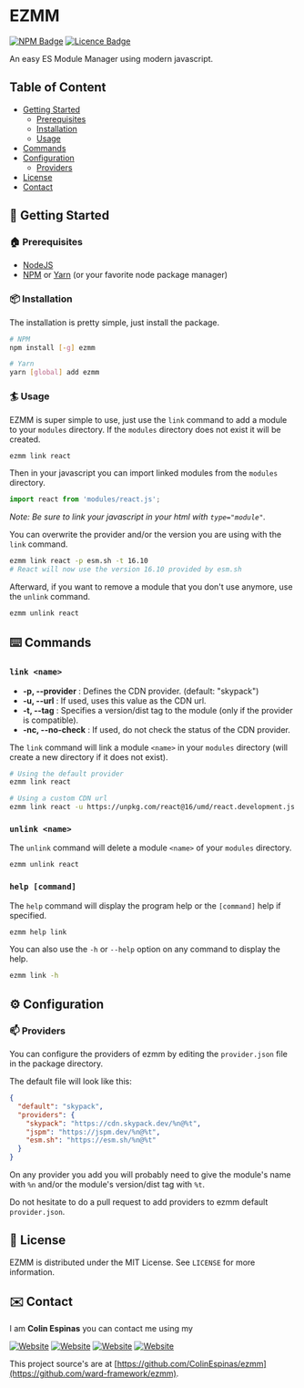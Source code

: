 # EZMM
[![NPM Badge](https://img.shields.io/npm/v/ezmm?style=for-the-badge)](https://www.npmjs.com/package/ezmm)
[![Licence Badge](https://img.shields.io/github/license/ColinEspinas/ezmm?style=for-the-badge)](https://github.com/ColinEspinas/ezmm/blob/master/LICENSE)

An easy ES Module Manager using modern javascript.

## Table of Content

- [Getting Started](#-getting-started)
  - [Prerequisites](#-prerequisites)
  - [Installation](#-installation)
  - [Usage](#-usage)
- [Commands](#️-commands)
- [Configuration](#-configuration)
  - [Providers](#-providers)
- [License](#-license)
- [Contact](#️-contact)

## 🚀 Getting Started

### 🏠 Prerequisites

* [NodeJS](https://nodejs.org)
* [NPM](https://www.npmjs.com) or [Yarn](https://yarnpkg.com) (or your favorite node package manager)


### 📦 Installation
The installation is pretty simple, just install the package.

```sh
# NPM
npm install [-g] ezmm

# Yarn
yarn [global] add ezmm
```

### 🏄 Usage

EZMM is super simple to use, just use the `link` command to add a module to your `modules` directory. If the `modules` directory does not exist it will be created.

```sh
ezmm link react
```

Then in your javascript you can import linked modules from the `modules` directory.

```js
import react from 'modules/react.js';
```
*Note: Be sure to link your javascript in your html with `type="module"`.*

You can overwrite the provider and/or the version you are using with the `link` command.

```sh
ezmm link react -p esm.sh -t 16.10
# React will now use the version 16.10 provided by esm.sh
```

Afterward, if you want to remove a module that you don't use anymore, use the `unlink` command.

```sh
ezmm unlink react
```

## ⌨️ Commands

### `link <name>`

- **-p, --provider** : Defines the CDN provider. (default: "skypack")
- **-u, --url** : If used, uses this value as the CDN url.
- **-t, --tag** : Specifies a version/dist tag to the module (only if the provider is compatible).
- **-nc, --no-check** : If used, do not check the status of the CDN provider.

The `link` command will link a module `<name>` in your `modules` directory (will create a new directory if it does not exist).

```sh
# Using the default provider
ezmm link react

# Using a custom CDN url
ezmm link react -u https://unpkg.com/react@16/umd/react.development.js 
```

### `unlink <name>`

The `unlink` command will delete a module `<name>` of your `modules` directory.

```sh
ezmm unlink react
```

### `help [command]`

The `help` command will display the program help or the `[command]` help if specified.

```sh
ezmm help link
```

You can also use the `-h` or `--help` option on any command to display the help.
```sh
ezmm link -h
```

## ⚙️ Configuration

### 📫 Providers

You can configure the providers of ezmm by editing the `provider.json` file in the package directory.

The default file will look like this:
```json
{
  "default": "skypack",
  "providers": {
    "skypack": "https://cdn.skypack.dev/%n@%t",
    "jspm": "https://jspm.dev/%n@%t",
    "esm.sh": "https://esm.sh/%n@%t"
  }
}
```

On any provider you add you will probably need to give the module's name with `%n` and/or the module's version/dist tag with `%t`.

Do not hesitate to do a pull request to add providers to ezmm default `provider.json`.

## 📜 License

EZMM is distributed under the MIT License. See `LICENSE` for more information.

## ✉️ Contact

I am **Colin Espinas** you can contact me using my

[![Website](https://img.shields.io/badge/-website-brightgreen?style=for-the-badge)](https://colinespinas.com/contact)
[![Website](https://img.shields.io/badge/email-contact@colinespinas.com-orange?style=for-the-badge)](mailto:contact@colinespinas.com)
[![Website](https://img.shields.io/badge/-LinkedIn-blue?style=for-the-badge&logo=linkedin)](https://linkedin.com/in/colin-espinas)
[![Website](https://img.shields.io/badge/-Github-lightgrey?style=for-the-badge&logo=github)](https://github.com/ColinEspinas)

This project source's are at [https://github.com/ColinEspinas/ezmm](https://github.com/ward-framework/ezmm).